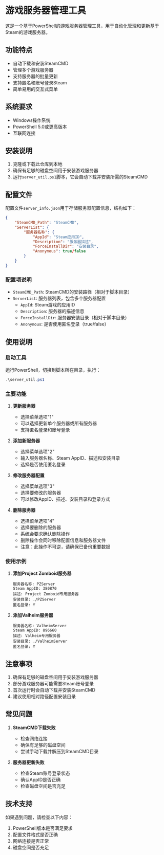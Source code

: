 # 游戏服务器管理工具

这是一个基于PowerShell的游戏服务器管理工具，用于自动化管理和更新基于Steam的游戏服务器。

## 功能特点

- 自动下载和安装SteamCMD
- 管理多个游戏服务器
- 支持服务器的批量更新
- 支持匿名和账号登录Steam
- 简单易用的交互式菜单

## 系统要求

- Windows操作系统
- PowerShell 5.0或更高版本
- 互联网连接

## 安装说明

1. 克隆或下载此仓库到本地
2. 确保有足够的磁盘空间用于安装游戏服务器
3. 运行`server_util.ps1`脚本，它会自动下载并安装所需的SteamCMD

## 配置文件

配置文件`server_info.json`用于存储服务器配置信息，结构如下：

```json
{
    "SteamCMD_Path": "SteamCMD",
    "ServerList": {
        "服务器名称": {
            "AppId": "Steam应用ID",
            "Description": "服务器描述",
            "ForceInstallDir": "安装目录",
            "Anonymous": true/false
        }
    }
}
```

### 配置项说明

- `SteamCMD_Path`: SteamCMD的安装路径（相对于脚本目录）
- `ServerList`: 服务器列表，包含多个服务器配置
  - `AppId`: Steam游戏的应用ID
  - `Description`: 服务器的描述信息
  - `ForceInstallDir`: 服务器安装目录（相对于脚本目录）
  - `Anonymous`: 是否使用匿名登录（true/false）

## 使用说明

### 启动工具

运行PowerShell，切换到脚本所在目录，执行：

```powershell
.\server_util.ps1
```

### 主要功能

1. **更新服务器**
   - 选择菜单选项"1"
   - 可以选择更新单个服务器或所有服务器
   - 支持匿名登录和账号登录

2. **添加新服务器**
   - 选择菜单选项"2"
   - 输入服务器名称、Steam AppID、描述和安装目录
   - 选择是否使用匿名登录

3. **修改服务器配置**
   - 选择菜单选项"3"
   - 选择要修改的服务器
   - 可以修改AppID、描述、安装目录和登录方式

4. **删除服务器**
   - 选择菜单选项"4"
   - 选择要删除的服务器
   - 系统会要求确认删除操作
   - 删除操作会同时移除配置信息和服务器文件
   - 注意：此操作不可逆，请确保已备份重要数据

### 使用示例

1. **添加Project Zomboid服务器**
   ```
   服务器名称: PZServer
   Steam AppID: 380870
   描述: Project Zomboid专用服务器
   安装目录: ./PZServer
   匿名登录: Y
   ```

2. **添加Valheim服务器**
   ```
   服务器名称: ValheimServer
   Steam AppID: 896660
   描述: Valheim专用服务器
   安装目录: ./ValheimServer
   匿名登录: Y
   ```

## 注意事项

1. 确保有足够的磁盘空间用于安装游戏服务器
2. 部分游戏服务器可能需要Steam账号登录
3. 首次运行时会自动下载并安装SteamCMD
4. 建议使用相对路径配置安装目录

## 常见问题

1. **SteamCMD下载失败**
   - 检查网络连接
   - 确保有足够的磁盘空间
   - 尝试手动下载并解压到SteamCMD目录

2. **服务器更新失败**
   - 检查Steam账号登录状态
   - 确认AppID是否正确
   - 检查磁盘空间是否充足

## 技术支持

如果遇到问题，请检查以下内容：

1. PowerShell版本是否满足要求
2. 配置文件格式是否正确
3. 网络连接是否正常
4. 磁盘空间是否充足
